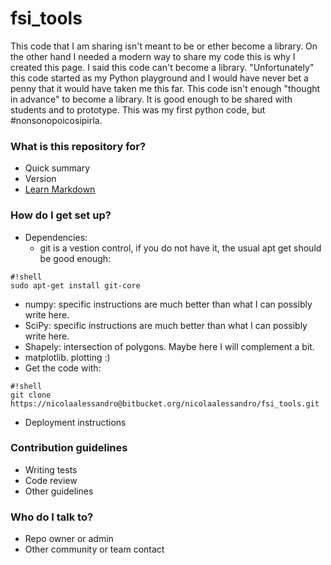 # fsi_tools #

This code that I am sharing isn't meant to be or ether become a library. On the other hand I needed a modern way to share my code this is why I created this page. I said this code can't become a library. "Unfortunately" this code started as my Python playground and I would have never bet a penny that it would have taken me this far. This code isn't enough "thought in advance" to become a library. It is good enough to be shared with students and to prototype. This was my first python code, but #nonsonopoicosipirla.  

### What is this repository for? ###

* Quick summary
* Version
* [Learn Markdown](https://bitbucket.org/tutorials/markdowndemo)

### How do I get set up? ###


* Dependencies:
  * git is a vestion control, if you do not have it, the usual apt get should be good enough:
```
#!shell
sudo apt-get install git-core
```
  * numpy: specific instructions are much better than what I can possibly write here.
  * SciPy: specific instructions are much better than what I can possibly write here.
  * Shapely: intersection of polygons. Maybe here I will complement a bit.
  * matplotlib. plotting :)
* Get the code with: 
 
```
#!shell
git clone https://nicolaalessandro@bitbucket.org/nicolaalessandro/fsi_tools.git
```

* Deployment instructions

### Contribution guidelines ###

* Writing tests
* Code review
* Other guidelines

### Who do I talk to? ###

* Repo owner or admin
* Other community or team contact